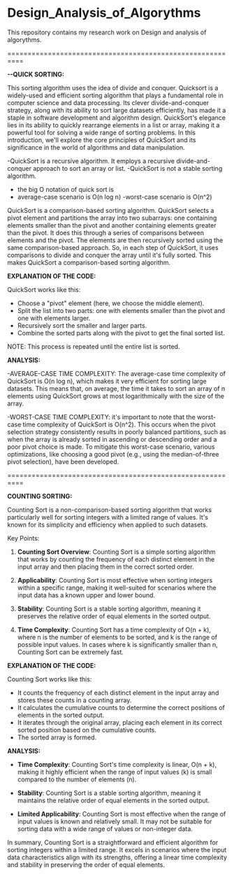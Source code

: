 # Design_Analysis_of_Algorythms
This repository contains my research work on Design and analysis of algorythms.

==========================================================

**--QUICK SORTING:**

This sorting algorithm uses the idea of divide and conquer. Quicksort is a widely-used and efficient sorting algorithm that plays a fundamental role in computer science and data processing. Its clever divide-and-conquer strategy, along with its ability to sort large datasets efficiently, has made it a staple in software development and algorithm design. QuickSort's elegance lies in its ability to quickly rearrange elements in a list or array, making it a powerful tool for solving a wide range of sorting problems. In this introduction, we'll explore the core principles of QuickSort and its significance in the world of algorithms and data manipulation.

-QuickSort is a recursive algorithm. It employs a recursive divide-and-conquer approach to sort an array or list.
-QuickSort is not a stable sorting algorithm. 
- the big O notation of quick sort is 
- average-case scenario is O(n log n)
-worst-case scenario is O(n^2)

QuickSort is a comparison-based sorting algorithm.   QuickSort selects a pivot element and partitions the array into two subarrays: one containing elements smaller than the pivot and another containing elements greater than the pivot. It does this through a series of comparisons between elements and the pivot. The elements are then recursively sorted using the same comparison-based approach. So, in each step of QuickSort, it uses comparisons to divide and conquer the array until it's fully sorted. This makes QuickSort a comparison-based sorting algorithm.

**EXPLANATION OF THE CODE:**

QuickSort works like this:

- Choose a "pivot" element (here, we choose the middle element).
- Split the list into two parts: one with elements smaller than the pivot and one with elements larger.
- Recursively sort the smaller and larger parts.
- Combine the sorted parts along with the pivot to get the final sorted list.

NOTE: This process is repeated until the entire list is sorted.

**ANALYSIS:**

-AVERAGE-CASE TIME COMPLEXITY: The average-case time complexity of QuickSort is O(n log n), which makes it very efficient for sorting large datasets. This means that, on average, the time it takes to sort an array of n elements using QuickSort grows at most logarithmically with the size of the array.

-WORST-CASE TIME COMPLEXITY: it's important to note that the worst-case time complexity of QuickSort is O(n^2). This occurs when the pivot selection strategy consistently results in poorly balanced partitions, such as when the array is already sorted in ascending or descending order and a poor pivot choice is made. To mitigate this worst-case scenario, various optimizations, like choosing a good pivot (e.g., using the median-of-three pivot selection), have been developed.

==========================================================



**COUNTING SORTING:**

Counting Sort is a non-comparison-based sorting algorithm that works particularly well for sorting integers with a limited range of values. It's known for its simplicity and efficiency when applied to such datasets.

Key Points:

1. **Counting Sort Overview**: Counting Sort is a simple sorting algorithm that works by counting the frequency of each distinct element in the input array and then placing them in the correct sorted order.

2. **Applicability**: Counting Sort is most effective when sorting integers within a specific range, making it well-suited for scenarios where the input data has a known upper and lower bound.

3. **Stability**: Counting Sort is a stable sorting algorithm, meaning it preserves the relative order of equal elements in the sorted output.

4. **Time Complexity**: Counting Sort has a time complexity of O(n + k), where n is the number of elements to be sorted, and k is the range of possible input values. In cases where k is significantly smaller than n, Counting Sort can be extremely fast.

**EXPLANATION OF THE CODE:**

Counting Sort works like this:

- It counts the frequency of each distinct element in the input array and stores these counts in a counting array.
- It calculates the cumulative counts to determine the correct positions of elements in the sorted output.
- It iterates through the original array, placing each element in its correct sorted position based on the cumulative counts.
- The sorted array is formed.

**ANALYSIS:**

- **Time Complexity**: Counting Sort's time complexity is linear, O(n + k), making it highly efficient when the range of input values (k) is small compared to the number of elements (n).

- **Stability**: Counting Sort is a stable sorting algorithm, meaning it maintains the relative order of equal elements in the sorted output.

- **Limited Applicability**: Counting Sort is most effective when the range of input values is known and relatively small. It may not be suitable for sorting data with a wide range of values or non-integer data.

In summary, Counting Sort is a straightforward and efficient algorithm for sorting integers within a limited range. It excels in scenarios where the input data characteristics align with its strengths, offering a linear time complexity and stability in preserving the order of equal elements.
